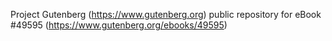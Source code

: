 Project Gutenberg (https://www.gutenberg.org) public repository for eBook #49595 (https://www.gutenberg.org/ebooks/49595)
